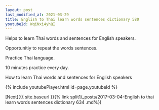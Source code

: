 ```yaml
---
layout: post
last_modified_at: 2021-03-29
title: English to Thai learn words sentences dictionary 580 
youtubeId: WqiNxi4yhQI
---
```

 
 
Helps to learn Thai words and sentences for English speakers.

Opportunitiy to repeat the words sentences. 

Practice Thai language. 
 
10 minutes practice every day. 
 
How to learn Thai words and sentences for English speakers 
 
{% include youtubePlayer.html id=page.youtubeId %}
 
 
[Next]({{ site.baseurl }}{% link  split1/_posts/2017-03-04-English to thai learn words sentences dictionary 634 .md%})
 
